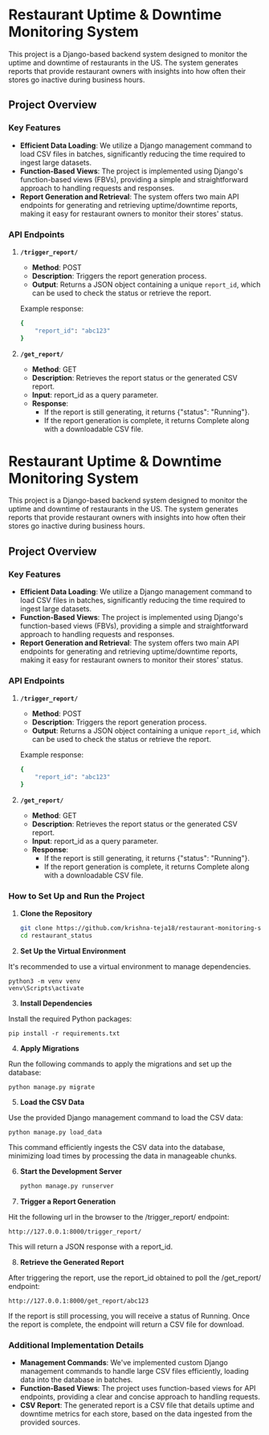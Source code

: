 # Restaurant Uptime & Downtime Monitoring System

This project is a Django-based backend system designed to monitor the uptime and downtime of restaurants in the US. The system generates reports that provide restaurant owners with insights into how often their stores go inactive during business hours.

## Project Overview

### Key Features

- **Efficient Data Loading**: We utilize a Django management command to load CSV files in batches, significantly reducing the time required to ingest large datasets.
- **Function-Based Views**: The project is implemented using Django's function-based views (FBVs), providing a simple and straightforward approach to handling requests and responses.
- **Report Generation and Retrieval**: The system offers two main API endpoints for generating and retrieving uptime/downtime reports, making it easy for restaurant owners to monitor their stores' status.

### API Endpoints

1. **`/trigger_report/`**
   - **Method**: POST
   - **Description**: Triggers the report generation process.
   - **Output**: Returns a JSON object containing a unique `report_id`, which can be used to check the status or retrieve the report.

   Example response:
   ```bash
   {
       "report_id": "abc123"
   }

2. **`/get_report/`**
   - **Method**: GET
   - **Description**: Retrieves the report status or the generated CSV report.
   - **Input**: report_id as a query parameter.
   - **Response**:
        - If the report is still generating, it returns {"status": "Running"}.
        - If the report generation is complete, it returns Complete along with a downloadable CSV file.
# Restaurant Uptime & Downtime Monitoring System

This project is a Django-based backend system designed to monitor the uptime and downtime of restaurants in the US. The system generates reports that provide restaurant owners with insights into how often their stores go inactive during business hours.

## Project Overview

### Key Features

- **Efficient Data Loading**: We utilize a Django management command to load CSV files in batches, significantly reducing the time required to ingest large datasets.
- **Function-Based Views**: The project is implemented using Django's function-based views (FBVs), providing a simple and straightforward approach to handling requests and responses.
- **Report Generation and Retrieval**: The system offers two main API endpoints for generating and retrieving uptime/downtime reports, making it easy for restaurant owners to monitor their stores' status.

### API Endpoints

1. **`/trigger_report/`**
   - **Method**: POST
   - **Description**: Triggers the report generation process.
   - **Output**: Returns a JSON object containing a unique `report_id`, which can be used to check the status or retrieve the report.

   Example response:
   ```bash
   {
       "report_id": "abc123"
   }

2. **`/get_report/`**
   - **Method**: GET
   - **Description**: Retrieves the report status or the generated CSV report.
   - **Input**: report_id as a query parameter.
   - **Response**:
        - If the report is still generating, it returns {"status": "Running"}.
        - If the report generation is complete, it returns Complete along with a downloadable CSV file.

### How to Set Up and Run the Project

1. **Clone the Repository**

   ```bash
   git clone https://github.com/krishna-teja18/restaurant-monitoring-system.git
   cd restaurant_status

2. **Set Up the Virtual Environment**

It's recommended to use a virtual environment to manage dependencies.

    python3 -m venv venv
    venv\Scripts\activate 

3. **Install Dependencies**

Install the required Python packages:

    pip install -r requirements.txt

4. **Apply Migrations**

Run the following commands to apply the migrations and set up the database:

    python manage.py migrate

5. **Load the CSV Data**

Use the provided Django management command to load the CSV data:

    python manage.py load_data

This command efficiently ingests the CSV data into the database, minimizing load times by processing the data in manageable chunks.

6. **Start the Development Server**

    ```bash
    python manage.py runserver

7. **Trigger a Report Generation**

Hit the following url in the browser to the /trigger_report/ endpoint:

    http://127.0.0.1:8000/trigger_report/

This will return a JSON response with a report_id.

8. **Retrieve the Generated Report**

After triggering the report, use the report_id obtained to poll the /get_report/ endpoint:

    http://127.0.0.1:8000/get_report/abc123

If the report is still processing, you will receive a status of Running. Once the report is complete, the endpoint will return a CSV file for download.

### Additional Implementation Details

- **Management Commands**: We've implemented custom Django management commands to handle large CSV files efficiently, loading data into the database in batches.
- **Function-Based Views**: The project uses function-based views for API endpoints, providing a clear and concise approach to handling requests.
- **CSV Report**: The generated report is a CSV file that details uptime and downtime metrics for each store, based on the data ingested from the provided sources.
